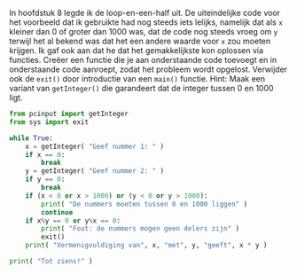 In hoofdstuk
8
legde ik de loop-en-een-half uit. De uiteindelijke code voor het
voorbeeld dat ik gebruikte had nog steeds iets lelijks, namelijk dat als
`x` kleiner dan 0 of groter dan 1000 was, dat de code nog steeds vroeg
om `y` terwijl het al bekend was dat het een andere waarde voor `x` zou
moeten krijgen. Ik gaf ook aan dat he dat het gemakkelijkste kon
oplossen via functies. Creëer een functie die je aan onderstaande code
toevoegt en in onderstaande code aanroept, zodat het probleem wordt
opgelost. Verwijder ook de `exit()` door introductie van een `main()`
functie. Hint: Maak een variant van `getInteger()` die garandeert dat de
integer tussen 0 en 1000 ligt.

```python
from pcinput import getInteger
from sys import exit

while True:
    x = getInteger( "Geef nummer 1: " )
    if x == 0:
        break
    y = getInteger( "Geef nummer 2: " )
    if y == 0:
        break
    if (x < 0 or x > 1000) or (y < 0 or y > 1000):
        print( "De nummers moeten tussen 0 en 1000 liggen" )
        continue
    if x%y == 0 or y%x == 0:
        print( "Fout: de nummers mogen geen delers zijn" )
        exit()
    print( "Vermenigvuldiging van", x, "met", y, "geeft", x * y )

print( "Tot ziens!" )
```
